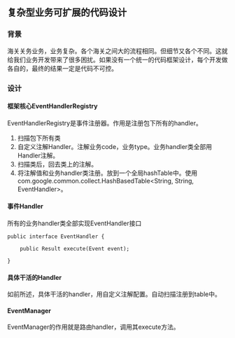 ## 复杂型业务可扩展的代码设计

### 背景
海关关务业务，业务复杂。各个海关之间大的流程相同。但细节又各个不同。这就给我们业务开发带来了很多困扰。如果没有一个统一的代码框架设计，每个开发做各自的，最终的结果一定是代码不可控。

### 设计
#### 框架核心EventHandlerRegistry
EventHandlerRegistry是事件注册器。作用是注册包下所有的handler。  
1. 扫描包下所有类  
2. 自定义注解Handler。注解业务code，业务type。业务handler类全部用Handler注解。  
3. 扫描类后，回去类上的注解。  
4. 将注解值和业务handler类注册。放到一个全局hashTable中。使用com.google.common.collect.HashBasedTable<String, String, EventHandler>。

#### 事件Handler
所有的业务handler类全部实现EventHandler接口

```
public interface EventHandler {

	public Result execute(Event event);

}
```

#### 具体干活的Handler
如前所述，具体干活的handler，用自定义注解配置。自动扫描注册到table中。

#### EventManager
EventManager的作用就是路由handler，调用其execute方法。


